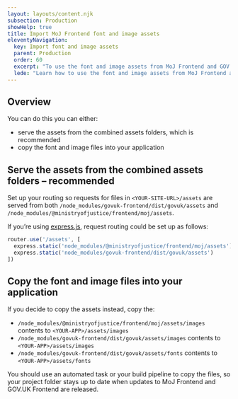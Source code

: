 ```yaml
---
layout: layouts/content.njk
subsection: Production
showHelp: true
title: Import MoJ Frontend font and image assets
eleventyNavigation:
  key: Import font and image assets
  parent: Production
  order: 60
  excerpt: "To use the font and image assets from MoJ Frontend and GOV.UK Frontend, you can either serve the assets from the combined assets folders or copy the font and image files into your application"
  lede: "Learn how to use the font and image assets from MoJ Frontend and GOV.UK Frontend."
---
```


## Overview

You can do this you can either:

- serve the assets from the combined assets folders, which is recommended
- copy the font and image files into your application

## Serve the assets from the combined assets folders – recommended

Set up your routing so requests for files in `<YOUR-SITE-URL>/assets` are served from both `/node_modules/govuk-frontend/dist/govuk/assets` and `/node_modules/@ministryofjustice/frontend/moj/assets`.

If you’re using [express.js](https://expressjs.com/), request routing could be set up as follows:

```js
router.use('/assets', [
  express.static('node_modules/@ministryofjustice/frontend/moj/assets'),
  express.static('node_modules/govuk-frontend/dist/govuk/assets')
])
```

## Copy the font and image files into your application

If you decide to copy the assets instead, copy the:

- `/node_modules/@ministryofjustice/frontend/moj/assets/images` contents to `<YOUR-APP>/assets/images`
- `/node_modules/govuk-frontend/dist/govuk/assets/images` contents to `<YOUR-APP>/assets/images`
- `/node_modules/govuk-frontend/dist/govuk/assets/fonts` contents to `<YOUR-APP>/assets/fonts`

You should use an automated task or your build pipeline to copy the files, so your project folder stays up to date when updates to MoJ Frontend and GOV.UK Frontend are released.
